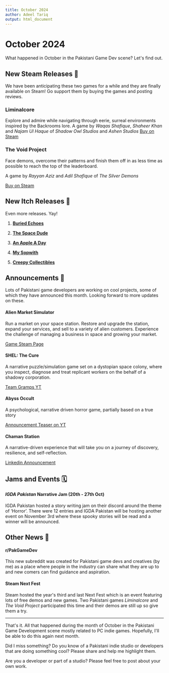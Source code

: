 ```yaml
---
title: October 2024
author: Adeel Tariq
output: html_document
---
```


# October 2024

What happened in October in the Pakistani Game Dev scene? Let's find out.

## New Steam Releases 🥳

We have been anticipating these two games for a while and they are finally available on Steam! Go support them by buying the games and posting reviews.


### **Liminalcore**
Explore and admire while navigating through eerie, surreal environments inspired by the Backrooms lore. 
A game by _Waqas Shafique_, _Shaheer Khan_ and _Najam Ul Haque_ of _Shadow Owl Studios_ and _Ashen Studios_ 
[Buy on Steam](https://store.steampowered.com/app/3107900/Liminalcore)


### **The Void Project**
Face demons, overcome their patterns and finish them off in as less time as possible to reach the top of the leaderboard.

A game by _Rayyan Aziz_ and _Adil Shafique_ of _The Silver Demons_

[Buy on Steam](https://store.steampowered.com/app/2681270/The_Void_Project/)



## New Itch Releases 🎉

Even more releases. Yay!

1. [**Buried Echoes**](https://adeeltariq.itch.io/buried-echoes)

2. [**The Space Dude**](https://max3d.itch.io/the-space-dude)

3. [**An Apple A Day**](https://sarah-noor.itch.io/an-apple-a-day)

4. [**My Sopwith**](https://adeeltariq.itch.io/sopwith)

5. [**Creepy Collectibles**](https://jeea84.itch.io/creepy-collectibles)



## Announcements 📢 

Lots of Pakistani game developers are working on cool projects, some of which they have announced this month. Looking forward to more updates on these.
 
#### **Alien Market Simulator**
Run a market on your space station. Restore and upgrade the station, expand your services, and sell to a variety of alien customers. Experience the challenge of managing a business in space and growing your market.

[Game Steam Page](https://store.steampowered.com/app/3215290/Alien_Market_Simulator/)

#### **SHEL: The Cure**
A narrative puzzle/simulation game set on a dystopian space colony, where you inspect, diagnose and treat replicant workers on the behalf of a shadowy corporation.

[Team Gramps YT](https://www.youtube.com/@teamgramps)

#### **Abyss Occult**
A psychological, narrative driven horror game, partially based on a true story  

[Announcement Teaser on YT](https://www.youtube.com/watch?v=QkcA0-4jOW4)

#### **Chaman Station**
A narrative-driven experience that will take you on a journey of discovery, resilience, and self-reflection.

[Linkedin Announcement](https://www.linkedin.com/feed/update/urn:li:activity:7255518528496173057/)


  
## Jams and Events 🗓️

#### **_IGDA Pakistan_ Narrative Jam (20th - 27th Oct)**
IGDA Pakistan hosted a story writing jam on their discord around the theme of ‘Horror’. There were 12 entries and IGDA Pakistan will be hosting another event on November 3rd where these spooky stories will be read and a winner will be announced.



## Other News 📰

#### **r/PakGameDev**
This new subreddit was created for Pakistani game devs and creatives (by me) as a place where people in the industry can share what they are up to and new comers can find guidance and aspiration.
  
#### **Steam Next Fest**
Steam hosted the year's third and last Next Fest which is an event featuring lots of free demos and new games. Two Pakistani games _Liminalcore_ and _The Void Project_ participated this time and their demos are still up so give them a try.

---

That's it. All that happened during the month of October in the Pakistani Game Development scene mostly related to PC indie games. Hopefully, I'll be able to do this again next month. 

Did I miss something? Do you know of a Pakistani indie studio or developers that are doing something cool? Please share and help me highlight them.

Are you a developer or part of a studio? Please feel free to post about your own work.

  
